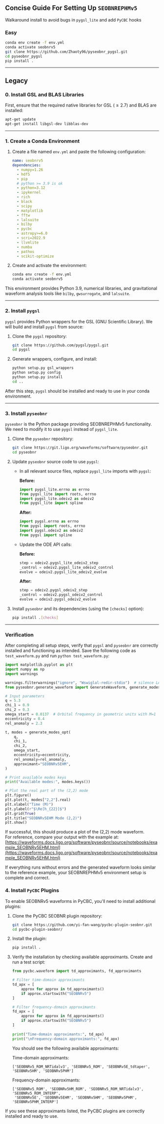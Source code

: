 ## Concise Guide For Setting Up `SEOBNREPHMv5`

Walkaround install to avoid bugs in `pygsl_lite` and add `PyCBC` hooks


### Easy

```bash
conda env create -f env.yml
conda activate seobnrv5
git clone https://github.com/Zhaoty96/pyseobnr_pygsl.git
cd pyseobnr_pygsl
pip install .
```
---

## Legacy

### 0. Install GSL and BLAS Libraries

First, ensure that the required native libraries for GSL $(\geqslant 2.7)$ and BLAS are installed:

```bash
apt-get update
apt-get install libgsl-dev libblas-dev
```

---

### 1. Create a Conda Environment

1. Create a file named `env.yml` and paste the following configuration:

   ```yaml
   name: seobnrv5
   dependencies:
     - numpy=1.26
     - hdf5
     - pip
     # python >= 3.9 is ok
     - python=3.12
     - ipykernel
     - rich
     - black
     - scipy
     - matplotlib
     - fftw
     - lalsuite
     - bilby
     - pycbc
     - astropy>=6.0
     - scri=2022.9
     - llvmlite 
     - numba
     - pathos
     - scikit-optimize
   ```

2. Create and activate the environment:

   ```bash
   conda env create -f env.yml
   conda activate seobnrv5
   ```

This environment provides Python 3.9, numerical libraries, and gravitational waveform analysis tools like `bilby`, `gwsurrogate`, and `lalsuite`.

---

### 2. Install `pygsl` 

`pygsl` provides Python wrappers for the GSL (GNU Scientific Library). We will build and install `pygsl` from source:

1. Clone the `pygsl` repository:

   ```bash
   git clone https://github.com/pygsl/pygsl.git
   cd pygsl
   ```

2. Generate wrappers, configure, and install:

   ```bash
   python setup.py gsl_wrappers
   python setup.py config
   python setup.py install
   cd ..
   ```

After this step, `pygsl` should be installed and ready to use in your conda environment.

---

### 3. Install `pyseobnr`

`pyseobnr` is the Python package providing SEOBNREPHMv5 functionality. We need to modify it to use `pygsl` instead of `pygsl_lite`.

1. Clone the `pyseobnr` repository:

   ```bash
   git clone https://git.ligo.org/waveforms/software/pyseobnr.git
   cd pyseobnr
   ```

2. Update `pyseobnr` source code to use `pygsl`:

   - In all relevant source files, replace `pygsl_lite` imports with `pygsl`:
   
     **Before:**
     ```python
     import pygsl_lite.errno as errno
     from pygsl_lite import roots, errno
     import pygsl_lite.odeiv2 as odeiv2
     from pygsl_lite import spline
     ```
     
     **After:**
     ```python
     import pygsl.errno as errno
     from pygsl import roots, errno
     import pygsl.odeiv2 as odeiv2
     from pygsl import spline
     ```

   - Update the ODE API calls:

     **Before:**
     ```python
     step = odeiv2.pygsl_lite_odeiv2_step
     _control = odeiv2.pygsl_lite_odeiv2_control
     evolve = odeiv2.pygsl_lite_odeiv2_evolve
     ```

     **After:**
     ```python
     step = odeiv2.pygsl_odeiv2_step
     _control = odeiv2.pygsl_odeiv2_control
     evolve = odeiv2.pygsl_odeiv2_evolve
     ```

3. Install `pyseobnr` and its dependencies (using the `[checks]` option):

   ```bash
   pip install .[checks]
   ```


---

### Verification

After completing all setup steps, verify that `pygsl` and `pyseobnr` are correctly installed and functioning as intended. Save the following code as `test_waveform.py` and run `python test_waveform.py`:

   ```python
   import matplotlib.pyplot as plt
   import numpy as np
   import warnings

   warnings.filterwarnings("ignore", "Wswiglal-redir-stdio")  # silence LAL warnings
   from pyseobnr.generate_waveform import GenerateWaveform, generate_modes_opt

   # Input parameters
   q = 5.3
   chi_1 = 0.9
   chi_2 = 0.3
   omega_start = 0.0137  # Orbital frequency in geometric units with M=1
   eccentricity = 0.4
   rel_anomaly = 2.3

   t, modes = generate_modes_opt(
       q,
       chi_1,
       chi_2,
       omega_start,
       eccentricity=eccentricity,
       rel_anomaly=rel_anomaly,
       approximant="SEOBNRv5EHM",
   )

   # Print available modes keys
   print("Available modes:", modes.keys())

   # Plot the real part of the (2,2) mode
   plt.figure()
   plt.plot(t, modes["2,2"].real)
   plt.xlabel("Time (M)")
   plt.ylabel(r"$\Re[h_{22}]$")
   plt.grid(True)
   plt.title("SEOBNRv5EHM Mode (2,2)")
   plt.show()
   ```

   If successful, this should produce a plot of the (2,2) mode waveform.  
   For reference, compare your output with the example at:  
   [https://waveforms.docs.ligo.org/software/pyseobnr/source/notebooks/example_SEOBNRv5EHM.html](https://waveforms.docs.ligo.org/software/pyseobnr/source/notebooks/example_SEOBNRv5EHM.html)

If everything runs without errors and the generated waveform looks similar to the reference example, your SEOBNREPHMv5 environment setup is complete and correct.

### 4. Install `PyCBC` Plugins

To enable SEOBNRv5 waveforms in PyCBC, you'll need to install additional plugins:

1. Clone the PyCBC SEOBNR plugin repository:

   ```bash
   git clone https://github.com/yi-fan-wang/pycbc-plugin-seobnr.git
   cd pycbc-plugin-seobnr/
   ```

2. Install the plugin:

   ```bash
   pip install .
   ```

3. Verify the installation by checking available approximants. Create and run a test script:

   ```python
   from pycbc.waveform import td_approximants, fd_approximants
   
   # Filter time-domain approximants
   td_apx = [
       approx for approx in td_approximants() 
       if approx.startswith("SEOBNRv5")
   ]
   
   # Filter frequency-domain approximants
   fd_apx = [
       approx for approx in fd_approximants() 
       if approx.startswith("SEOBNRv5")
   ]
       
   print("Time-domain approximants:", td_apx)
   print("\nFrequency-domain approximants:", fd_apx)
   ```

   You should see the following available approximants:

   Time-domain approximants:
   ```plaintext
   ['SEOBNRv5_ROM_NRTidalv3', 'SEOBNRv5_ROM', 'SEOBNRv5E_tdtaper', 'SEOBNRv5HM', 'SEOBNRv5PHM']
   ```

   Frequency-domain approximants:
   ```plaintext
   ['SEOBNRv5_ROM', 'SEOBNRv5HM_ROM', 'SEOBNRv5_ROM_NRTidalv3', 'SEOBNRv5_ROM_INTERP', 
    'SEOBNRv5E', 'SEOBNRv5EHM', 'SEOBNRv5HM', 'SEOBNRv5PHM', 'SEOBNRv5PHM_INTERP']
   ```

If you see these approximants listed, the PyCBC plugins are correctly installed and ready to use.


